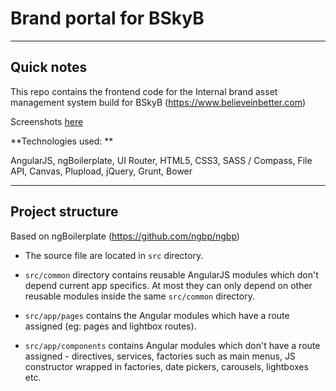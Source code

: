 # Brand portal for BSkyB

***

## Quick notes
This repo contains the frontend code for the Internal brand asset management system build for BSkyB (https://www.believeinbetter.com)

Screenshots [here](screenshots)

**Technologies used: **

AngularJS, ngBoilerplate, UI Router, HTML5, CSS3, SASS / Compass, File API, Canvas, Plupload, jQuery, 
Grunt, Bower 

***

## Project structure

Based on ngBoilerplate (https://github.com/ngbp/ngbp)

* The source file are located in `src` directory.

* `src/common` directory contains reusable AngularJS modules which don't depend current app specifics. At most they can only depend on other reusable modules inside the same `src/common` directory.  

* `src/app/pages` contains the Angular modules which have a route assigned (eg: pages and lightbox routes).

* `src/app/components` contains Angular modules which don't have a route assigned - directives, services, factories such as main menus, JS constructor wrapped in factories, date pickers, carousels, lightboxes etc.

